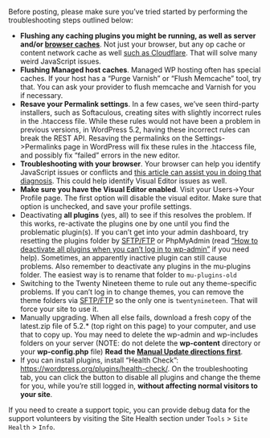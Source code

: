 Before posting, please make sure you’ve tried started by performing the troubleshooting steps outlined below:

- **Flushing any caching plugins you might be running, as well as server and/or [browser caches](http://www.refreshyourcache.com/)**. Not just your browser, but any op cache or content network cache as well [such as Cloudflare](https://support.cloudflare.com/hc/en-us/articles/200169246-How-do-I-purge-my-cache-). That will solve many weird JavaScript issues.
- **Flushing Managed host caches**. Managed WP hosting often has special caches. If your host has a “Purge Varnish” or “Flush Memcache” tool, try that. You can ask your provider to flush memcache and Varnish for you if necessary.
- **Resave your Permalink settings**. In a few cases, we’ve seen third-party installers, such as Softaculous, creating sites with slightly incorrect rules in the .htaccess file. While these rules would not have been a problem in previous versions, in WordPress 5.2, having these incorrect rules can break the REST API. Resaving the permalinks on the Settings->Permalinks page in WordPress will fix these rules in the .htaccess file, and possibly fix “failed” errors in the new editor.
- **Troubleshooting with your browser**. Your browser can help you identify JavaScript issues or conflicts and [this article can assist you in doing that diagnosis](https://wordpress.org/support/article/using-your-browser-to-diagnose-javascript-errors/). This could help identify Visual Editor issues as well.
- **Make sure you have the Visual Editor enabled**. Visit your Users->Your Profile page. The first option will disable the visual editor. Make sure that option is unchecked, and save your profile settings.
- Deactivating **all plugins** (yes, all) to see if this resolves the problem. If this works, re-activate the plugins one by one until you find the problematic plugin(s). If you can’t get into your admin dashboard, try resetting the plugins folder by [SFTP/FTP](https://wordpress.org/support/article/ftp-clients/) or PhpMyAdmin (read [“How to deactivate all plugins when you can’t log in to wp-admin”](https://wordpress.org/support/article/faq-troubleshooting/) if you need help). Sometimes, an apparently inactive plugin can still cause problems. Also remember to deactivate any plugins in the mu-plugins folder. The easiest way is to rename that folder to `mu-plugins-old`
- Switching to the Twenty Nineteen theme to rule out any theme-specific problems. If you can’t log in to change themes, you can remove the theme folders via [SFTP/FTP](https://wordpress.org/support/article/ftp-clients/) so the only one is `twentynineteen`. That will force your site to use it.
- Manually upgrading. When all else fails, download a fresh copy of the latest.zip file of 5.2.* (top right on this page) to your computer, and use that to copy up. You may need to delete the wp-admin and wp-includes folders on your server (NOTE: do not delete the **wp-content** directory or your **wp-config.php** file) **Read the [Manual Update directions first](https://wordpress.org/support/article/updating-wordpress/)**.
- If you can install plugins, install “Health Check”: https://wordpress.org/plugins/health-check/. On the troubleshooting tab, you can click the button to disable all plugins and change the theme for you, while you’re still logged in, **without affecting normal visitors to your site**.

If you need to create a support topic, you can provide debug data for the support volunteers by visiting the Site Health section under `Tools` > `Site Health` > `Info`.